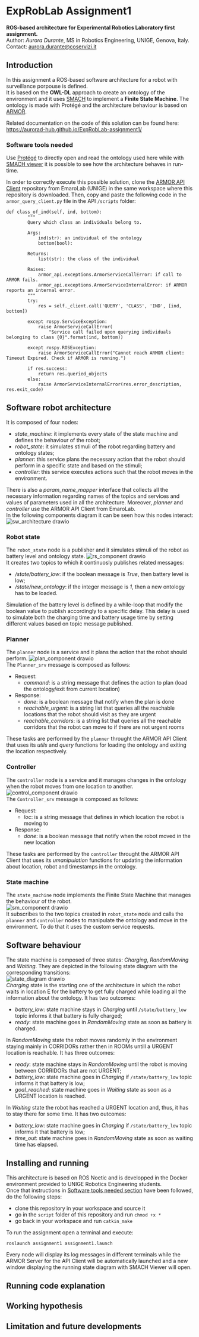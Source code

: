 # ExpRobLab Assignment1
**ROS-based architecture for Experimental Robotics Laboratory first assignment.**  
Author: *Aurora Durante*, MS in Robotics Engineering, UNIGE, Genova, Italy.  
Contact: aurora.durante@coservizi.it

## Introduction
In this assignment a ROS-based software architecture for a robot with surveillance porpouse is defined.  
It is based on the **OWL-DL** approach to create an ontology of the environment and it uses [SMACH](http://wiki.ros.org/smach) to implement a **Finite State Machine**. The ontology is made with Protégé and the architecture behaviour is based on [ARMOR](https://github.com/EmaroLab/armor).

Related documentation on the code of this solution can be found here:  
https://aurorad-hub.github.io/ExpRobLab-assignment1/

### Software tools needed
Use [Protégé](https://protege.stanford.edu/) to directly open and read the ontology used here while with [SMACH viewer](http://wiki.ros.org/smach_viewer) it is possible to see how the architecture behaves in run-time.

In order to correctly execute this possible solution, clone the [ARMOR API Client](https://github.com/EmaroLab/armor_py_api) repository from EmaroLab (UNIGE) in the same workspace where this repository is downloaded. Then, copy and paste the following code in the `armor_query_client.py` file in the API `/scripts` folder:
```
def class_of_ind(self, ind, bottom):
        """
        Query which class an individuals belong to.
    
        Args:
            ind(str): an individual of the ontology
            bottom(bool): 
    
        Returns:
            list(str): the class of the individual
    
        Raises:
            armor_api.exceptions.ArmorServiceCallError: if call to ARMOR fails.
            armor_api.exceptions.ArmorServiceInternalError: if ARMOR reports an internal error.
        """
        try:
            res = self._client.call('QUERY', 'CLASS', 'IND', [ind, bottom])
    
        except rospy.ServiceException:
            raise ArmorServiceCallError(
                "Service call failed upon querying individuals belonging to class {0}".format(ind, bottom))
    
        except rospy.ROSException:
            raise ArmorServiceCallError("Cannot reach ARMOR client: Timeout Expired. Check if ARMOR is running.")
    
        if res.success:
            return res.queried_objects
        else:
            raise ArmorServiceInternalError(res.error_description, res.exit_code)
```

## Software robot architecture
It is composed of four nodes:
* *state_machine*: it implements every state of the state machine and defines the behaviour of the robot;
* *robot_state*: it simulates stimuli of the robot regarding battery and ontology states;
* *planner*: this service plans the necessary action that the robot should perform in a specific state and based on the stimuli;
* *controller*: this service executes actions such that the robot moves in the environment.

There is also a *param_name_mapper* interface that collects all the necessary information regarding names of the topics and services and values of parameters used in all the architecture. Moreover, *planner* and *controller* use the ARMOR API Client from EmaroLab.  
In the following components diagram it can be seen how this nodes interact:
![sw_architecture drawio](https://user-images.githubusercontent.com/72380912/204148762-aabe8d49-2ee9-44b8-8e81-11c249e43a5c.png)

### Robot state
The `robot_state` node is a publisher and it simulates stimuli of the robot as battery level and ontology state.
![rs_component drawio](https://user-images.githubusercontent.com/72380912/204150388-4c89ed43-4687-4f3a-9d24-3ca2b2a410bb.png)  
It creates two topics to which it continuosly publishes related messages:
* */state/battery_low*: if the boolean message is *True*, then battery level is low;
* */state/new_ontology*: if the integer message is *1*, then a new ontology has to be loaded.

Simulation of the battery level is defined by a while-loop that modify the boolean value to publish accordingly to a specific delay. This delay is used to simulate both the charging time and battery usage time by setting different values based on topic message published.

### Planner
The `planner` node is a service and it plans the action that the robot should perform.
![plan_component drawio](https://user-images.githubusercontent.com/72380912/204150391-66596e0a-8fbe-4aee-a003-cb514829ae3e.png)  
The `Planner_srv` message is composed as follows:
* Request:
  * *command*: is a string message that defines the action to plan (load the ontology/exit from current location)
* Response:
  * *done*: is a boolean message that notify when the plan is done
  * *reachable_urgent*: is a string list that queries all the reachable locations that the robot should visit as they are urgent
  * *reachable_corridors*: is a string list that queries all the reachable corridors that the robot can move to if there are not urgent rooms

These tasks are performed by the `planner` throught the ARMOR API Client that uses its *utils* and *query* functions for loading the ontology and exiting the location respectively.

### Controller
The `controller` node is a service and it manages changes in the ontology when the robot moves from one location to another.
![control_component drawio](https://user-images.githubusercontent.com/72380912/204150393-c65e3d55-fd9f-465e-84a2-acc1d6e49a73.png)  
The `Controller_srv` message is composed as follows:
* Request:
  * *loc*: is a string message that defines in which location the robot is moving to
* Response:
  * *done*: is a boolean message that notify when the robot moved in the new location

These tasks are performed by the `controller` throught the ARMOR API Client that uses its *umanipulation* functions for updating the information about location, robot and timestamps in the ontology.

### State machine
The `state_machine` node implements the Finite State Machine that manages the behaviour of the robot.  
![sm_component drawio](https://user-images.githubusercontent.com/72380912/204150375-1ccb2775-2958-43b9-bab8-7af429f13fd6.png)  
It subscribes to the two topics created in `robot_state` node and calls the `planner` and `controller` nodes to manipulate the ontology and move in the environment. To do that it uses the custom service requests.

## Software behaviour
The state machine is composed of three states: *Charging*, *RandomMoving* and *Waiting*. They are depicted in the following state diagram with the corresponding transitions:  
![state_diagram drawio](https://user-images.githubusercontent.com/72380912/204153843-b1b1b539-1923-48b4-88cc-0e3f4968dc13.png)  
*Charging* state is the starting one of the architecture in which the robot waits in location E for the battery to get fully charged while loading all the information about the ontology. It has two outcomes:
* *battery_low*: state machine stays in *Charging* until `/state/battery_low` topic informs it that battery is fully charged;
* *ready*: state machine goes in *RandomMoving* state as soon as battery is charged.  

In *RandomMoving* state the robot moves randomly in the environment staying mainly in CORRIDORs rather then in ROOMs untill a URGENT location is reachable. It has three outcomes:
* *ready*: state machine stays in *RandomMoving* until the robot is moving between CORRIDORs that are not URGENT;
* *battery_low*: state machine goes in *Charging* if `/state/battery_low` topic informs it that battery is low;
* *goal_reached*: state machine goes in *Waiting* state as soon as a URGENT location is reached.  

In *Waiting* state the robot has reached a URGENT location and, thus, it has to stay there for some time. It has two outcomes:
* *battery_low*: state machine goes in *Charging* if `/state/battery_low` topic informs it that battery is low;
* *time_out*: state machine goes in *RandomMoving* state as soon as waiting time has elapsed.  

## Installing and running
This architecture is based on ROS Noetic and is developped in the Docker environment provided to UNIGE Robotics Engineering students.  
Once that instructions in [Software tools needed section](#software-tools-needed) have been followed, do the following steps:
+ clone this repository in your workspace and source it
+ go in the `script` folder of this repository and run `chmod +x *`
+ go back in your workspace and run `catkin_make`

To run the assignment open a terminal and execute:  
```
roslaunch assignment1 assignment1.launch
```  
Every node will display its log messages in different terminals while the ARMOR Server for the API Client will be automatically launched and a new window displaying the running state diagram with SMACH Viewer will open.

## Running code explanation

## Working hypothesis

## Limitation and future developments
